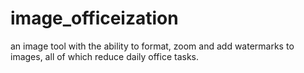 # image_officeization
an image tool with the ability to format, zoom and add watermarks to images, all of which reduce daily office tasks.
